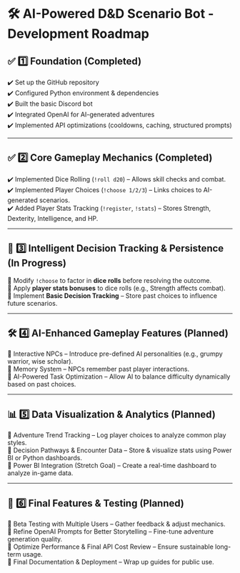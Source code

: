 # 🛠 AI-Powered D&D Scenario Bot - Development Roadmap

## ✅ 1️⃣ Foundation (Completed)
✔️ Set up the GitHub repository  
✔️ Configured Python environment & dependencies  
✔️ Built the basic Discord bot  
✔️ Integrated OpenAI for AI-generated adventures  
✔️ Implemented API optimizations (cooldowns, caching, structured prompts)  

---

## ✅ 2️⃣ Core Gameplay Mechanics (Completed)
✔️ Implemented Dice Rolling (`!roll d20`) – Allows skill checks and combat.  
✔️ Implemented Player Choices (`!choose 1/2/3`) – Links choices to AI-generated scenarios.  
✔️ Added Player Stats Tracking (`!register`, `!stats`) – Stores Strength, Dexterity, Intelligence, and HP.  

---

## 🚀 3️⃣ Intelligent Decision Tracking & Persistence (In Progress)
🔲 Modify `!choose` to factor in **dice rolls** before resolving the outcome.  
🔲 Apply **player stats bonuses** to dice rolls (e.g., Strength affects combat).  
🔲 Implement **Basic Decision Tracking** – Store past choices to influence future scenarios.  

---

## 🛠 4️⃣ AI-Enhanced Gameplay Features (Planned)
🔲 Interactive NPCs – Introduce pre-defined AI personalities (e.g., grumpy warrior, wise scholar).  
🔲 Memory System – NPCs remember past player interactions.  
🔲 AI-Powered Task Optimization – Allow AI to balance difficulty dynamically based on past choices.  

---

## 📊 5️⃣ Data Visualization & Analytics (Planned)
🔲 Adventure Trend Tracking – Log player choices to analyze common play styles.  
🔲 Decision Pathways & Encounter Data – Store & visualize stats using Power BI or Python dashboards.  
🔲 Power BI Integration (Stretch Goal) – Create a real-time dashboard to analyze in-game data.  

---

## 🔗 6️⃣ Final Features & Testing (Planned)
🔲 Beta Testing with Multiple Users – Gather feedback & adjust mechanics.  
🔲 Refine OpenAI Prompts for Better Storytelling – Fine-tune adventure generation quality.  
🔲 Optimize Performance & Final API Cost Review – Ensure sustainable long-term usage.  
🔲 Final Documentation & Deployment – Wrap up guides for public use.  
